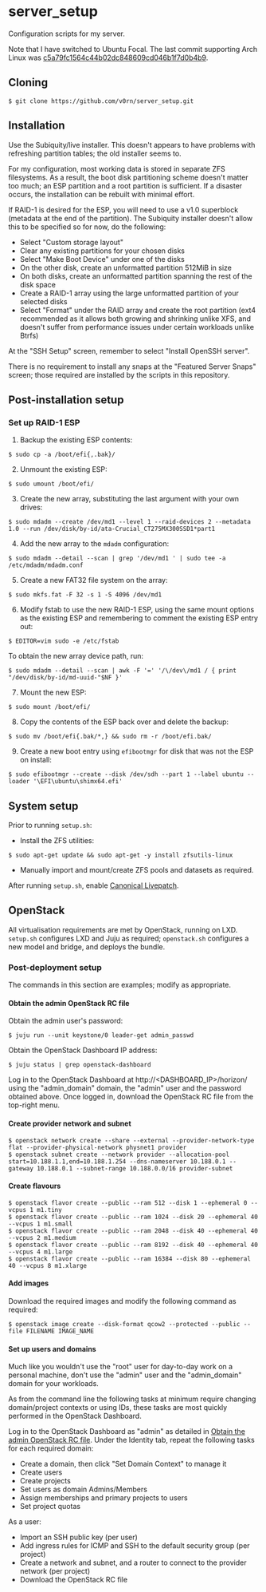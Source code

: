 # server_setup
Configuration scripts for my server.

Note that I have switched to Ubuntu Focal. The last commit supporting Arch Linux was [c5a79fc1564c44b02dc848609cd046b1f7d0b4b9](https://github.com/jmcvaughn/server_setup/tree/c5a79fc1564c44b02dc848609cd046b1f7d0b4b9).

## Cloning
```
$ git clone https://github.com/v0rn/server_setup.git
```

## Installation
Use the Subiquity/live installer. This doesn't appears to have problems with refreshing partition tables; the old installer seems to.

For my configuration, most working data is stored in separate ZFS filesystems. As a result, the boot disk partitioning scheme doesn't matter too much; an ESP partition and a root partition is sufficient. If a disaster occurs, the installation can be rebuilt with minimal effort.

If RAID-1 is desired for the ESP, you will need to use a v1.0 superblock (metadata at the end of the partition). The Subiquity installer doesn't allow this to be specified so for now, do the following:
- Select "Custom storage layout"
- Clear any existing partitions for your chosen disks
- Select "Make Boot Device" under one of the disks
- On the other disk, create an unformatted partition 512MiB in size
- On both disks, create an unformatted partition spanning the rest of the disk space
- Create a RAID-1 array using the large unformatted partition of your selected disks
- Select "Format" under the RAID array and create the root partition (ext4 recommended as it allows both growing and shrinking unlike XFS, and doesn't suffer from performance issues under certain workloads unlike Btrfs)

At the "SSH Setup" screen, remember to select "Install OpenSSH server".

There is no requirement to install any snaps at the "Featured Server Snaps" screen; those required are installed by the scripts in this repository.

## Post-installation setup
### Set up RAID-1 ESP
1) Backup the existing ESP contents:
```
$ sudo cp -a /boot/efi{,.bak}/
```

2) Unmount the existing ESP:
```
$ sudo umount /boot/efi/
```

3) Create the new array, substituting the last argument with your own drives:
```
$ sudo mdadm --create /dev/md1 --level 1 --raid-devices 2 --metadata 1.0 --run /dev/disk/by-id/ata-Crucial_CT275MX300SSD1*part1
```

4) Add the new array to the `mdadm` configuration:
```
$ sudo mdadm --detail --scan | grep '/dev/md1 ' | sudo tee -a /etc/mdadm/mdadm.conf
```

5) Create a new FAT32 file system on the array:
```
$ sudo mkfs.fat -F 32 -s 1 -S 4096 /dev/md1
```

6) Modify fstab to use the new RAID-1 ESP, using the same mount options as the existing ESP and remembering to comment the existing ESP entry out:
```
$ EDITOR=vim sudo -e /etc/fstab
```
To obtain the new array device path, run:
```
$ sudo mdadm --detail --scan | awk -F '=' '/\/dev\/md1 / { print "/dev/disk/by-id/md-uuid-"$NF }'
```

7) Mount the new ESP:
```
$ sudo mount /boot/efi/
```

8) Copy the contents of the ESP back over and delete the backup:
```
$ sudo mv /boot/efi{.bak/*,} && sudo rm -r /boot/efi.bak/
```

9) Create a new boot entry using `efibootmgr` for disk that was not the ESP on install:
```
$ sudo efibootmgr --create --disk /dev/sdh --part 1 --label ubuntu --loader '\EFI\ubuntu\shimx64.efi'
```

## System setup
Prior to running `setup.sh`:
- Install the ZFS utilities:
```
$ sudo apt-get update && sudo apt-get -y install zfsutils-linux
```

- Manually import and mount/create ZFS pools and datasets as required.

After running `setup.sh`, enable [Canonical Livepatch](https://ubuntu.com/livepatch).

## OpenStack
All virtualisation requirements are met by OpenStack, running on LXD. `setup.sh` configures LXD and Juju as required; `openstack.sh` configures a new model and bridge, and deploys the bundle.

### Post-deployment setup
The commands in this section are examples; modify as appropriate.

#### Obtain the admin OpenStack RC file
Obtain the admin user's password:
```
$ juju run --unit keystone/0 leader-get admin_passwd
```

Obtain the OpenStack Dashboard IP address:
```
$ juju status | grep openstack-dashboard
```

Log in to the OpenStack Dashboard at http://<DASHBOARD_IP>/horizon/ using the "admin_domain" domain, the "admin" user and the password obtained above. Once logged in, download the OpenStack RC file from the top-right menu.

#### Create provider network and subnet
```
$ openstack network create --share --external --provider-network-type flat --provider-physical-network physnet1 provider
$ openstack subnet create --network provider --allocation-pool start=10.188.1.1,end=10.188.1.254 --dns-nameserver 10.188.0.1 --gateway 10.188.0.1 --subnet-range 10.188.0.0/16 provider-subnet
```

#### Create flavours
```
$ openstack flavor create --public --ram 512 --disk 1 --ephemeral 0 --vcpus 1 m1.tiny
$ openstack flavor create --public --ram 1024 --disk 20 --ephemeral 40 --vcpus 1 m1.small
$ openstack flavor create --public --ram 2048 --disk 40 --ephemeral 40 --vcpus 2 m1.medium
$ openstack flavor create --public --ram 8192 --disk 40 --ephemeral 40 --vcpus 4 m1.large
$ openstack flavor create --public --ram 16384 --disk 80 --ephemeral 40 --vcpus 8 m1.xlarge
```

#### Add images
Download the required images and modify the following command as required:
```
$ openstack image create --disk-format qcow2 --protected --public --file FILENAME IMAGE_NAME
```

#### Set up users and domains
Much like you wouldn't use the "root" user for day-to-day work on a personal machine, don't use the "admin" user and the "admin_domain" domain for your workloads.

As from the command line the following tasks at minimum require changing domain/project contexts or using IDs, these tasks are most quickly performed in the OpenStack Dashboard.

Log in to the OpenStack Dashboard as "admin" as detailed in [Obtain the admin OpenStack RC file](#obtain-the-admin-openstack-rc-file). Under the Identity tab, repeat the following tasks for each required domain:
- Create a domain, then click "Set Domain Context" to manage it
- Create users
- Create projects
- Set users as domain Admins/Members
- Assign memberships and primary projects to users
- Set project quotas

As a user:
- Import an SSH public key (per user)
- Add ingress rules for ICMP and SSH to the default security group (per project)
- Create a network and subnet, and a router to connect to the provider network (per project)
- Download the OpenStack RC file
